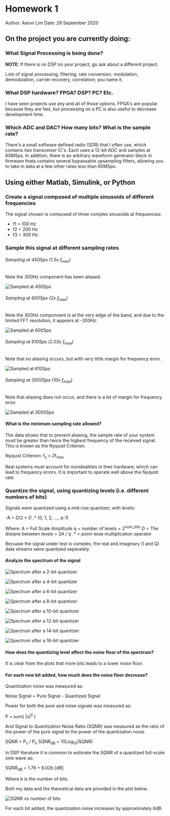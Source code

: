 # Homework 1
Author: Aaron Lim
Date: 29 September 2020

## On the project you are currently doing:

### What Signal Processing is being done?
**NOTE:** If there is no DSP on your project, go ask about a different project.

Lots of signal processing, filtering, rate conversion, modulation, demodulation, carrier recovery, correlation; you name it.

### What DSP hardware?  FPGA? DSP? PC? Etc.
I have seen projects use any and all of those options. FPGA's are popular because they are fast, but processing on a PC is also useful to decrease development time.

### Which ADC and DAC?  How many bits?  What is the sample rate?
There's a small software defined radio (SDR) that I often use, which contains two transceiver IC's. Each uses a 12-bit ADC and samples at 60MSps. In addition, there is an arbitrary waveform generator block in firmware thata contains several bypassable upsampling filters, allowing you to take in data at a few other rates less than 60MSps.

## Using either Matlab, Simulink, or Python

### Create a signal composed of multiple sinusoids of different frequencies
The signal chosen is composed of three complex sinusoids at frequencies:
- f1 = 100 Hz
- f2 = 200 Hz
- f3 = 300 Hz

### Sample this signal at different sampling rates
###### Sampling at 450Sps (1.5x f<sub>max</sub>)
Note the 300Hz component has been aliased.

![Sampled at 450Sps](plots/comparing_sample_rates_450_Sps.png)

###### Sampling at 600Sps (2x f<sub>max</sub>)
Note the 300Hz componoent is at the very edge of the band, and due to the limited FFT resolution, it appears at -300Hz.

![Sampled at 600Sps](plots/comparing_sample_rates_600_Sps.png)

###### Sampling at 610Sps (2.03x f<sub>max</sub>)
Note that no aliasing occurs, but with very little margin for frequency error.

![Sampled at 610Sps](plots/comparing_sample_rates_610_Sps.png)

###### Sampling at 3000Sps (10x f<sub>max</sub>)
Note that aliasing does not occur, and there is a lot of margin for frequency error.

![Sampled at 3000Sps](plots/comparing_sample_rates_3000_Sps.png)

#### What is the minimum sampling rate allowed?
The data shows that to prevent aliasing, the sample rate of your system must be greater than twice the highest frequency of the received signal. This is known as the Nyquist Criterion.

Nyquist Criterion: f<sub>s</sub> > 2f<sub>max</sub>

Real systems must account for nonidealities in their hardware, which can lead to frequency errors. It is important to operate well above the Nyquist rate.

### Quantize the signal, using quantizing levels (i.e. different numbers of bits)
Signals were quantized using a mid-rise quantizer, with levels:

-A + D/2 + D .* (0, 1, 2, ..., q-1)

Where:
A = Full Scale Amplitude
q = number of levels = 2<sup>num_bits</sup>
D = The distane between levels = 2A / q
.* = point-wise multiplication operator

Becuase the signal under test is complex, the real and imaginary (I and Q) data streams were quantized seperately.

#### Analyze the spectrum of the signal

![Spectrum after a 2-bit quantizer](plots/spectrum_2_bits.png)

![Spectrum after a 4-bit quantizer](plots/spectrum_4_bits.png)

![Spectrum after a 6-bit quantizer](plots/spectrum_6_bits.png)

![Spectrum after a 8-bit quantizer](plots/spectrum_8_bits.png)

![Spectrum after a 10-bit quantizer](plots/spectrum_10_bits.png)

![Spectrum after a 12-bit quantizer](plots/spectrum_12_bits.png)

![Spectrum after a 14-bit quantizer](plots/spectrum_14_bits.png)

![Spectrum after a 16-bit quantizer](plots/spectrum_16_bits.png)

#### How does the quantizing level affect the noise floor of the spectrum?

It is clear from the plots that more bits leads to a lower noise floor.

#### For each new bit added, how much does the noise floor decrease?

Quantization noise was measured as:

Noise Signal = Pure Signal - Quantized Signal

Power for both the pure and noise signals was measured as:

P = sum( |x|<sup>2</sup> )

And Signal to Quantization Noise Ratio (SQNR) was measured as the ratio of the power of the pure signal to the power of the quantizaiton noise.

SQNR = P<sub>s</sub> / P<sub>n</sub>
SQNR<sub>dB</sub> = 10Log<sub>10</sub>(SQNR)

In DSP literature it is common to estimate the SQNR of a quantized full-scale sine wave as:

SQNR<sub>dB</sub> = 1.76 + 6.02b [dB]

Where b is the number of bits.

Both my data and the theoretical data are provided in the plot below.

![SQNR vs number of bits](plots/sqnr_vs_num_bits.png)

For each bit added, the quantization noise increases by approximately 6dB.

